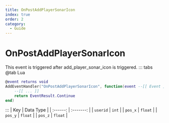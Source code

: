 ```yaml
---
title: OnPostAddPlayerSonarIcon
index: true
order: 2
category:
  - Guide
---
```


# OnPostAddPlayerSonarIcon
This event is triggered after add_player_sonar_icon is triggered.
::: tabs
@tab Lua
```lua
@event returns void
AddEventHandler("OnPostAddPlayerSonarIcon", function(event --[[ Event ]])
    --[[ ... ]]
    return EventResult.Continue
end)
```

:::
|    Key   | Data Type |
| :------: | :-------: |
| `userid` |   `int`   |
|  `pos_x` |  `float`  |
|  `pos_y` |  `float`  |
|  `pos_z` |  `float`  |